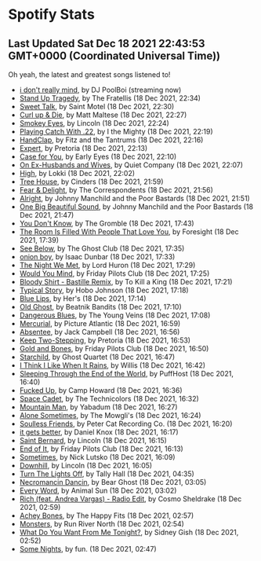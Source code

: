 
# Spotify Stats
## Last Updated Sat Dec 18 2021 22:43:53 GMT+0000 (Coordinated Universal Time))

Oh yeah, the latest and greatest songs listened to!

- [i don't really mind](https://www.last.fm/music/DJ+PoolBoi/_/i+don%27t+really+mind), by DJ PoolBoi (streaming now)
- [Stand Up Tragedy](https://www.last.fm/music/The+Fratellis/_/Stand+Up+Tragedy), by The Fratellis (18 Dec 2021, 22:34)
- [Sweet Talk](https://www.last.fm/music/Saint+Motel/_/Sweet+Talk), by Saint Motel (18 Dec 2021, 22:30)
- [Curl up & Die](https://www.last.fm/music/Matt+Maltese/_/Curl+up+&+Die), by Matt Maltese (18 Dec 2021, 22:27)
- [Smokey Eyes](https://www.last.fm/music/Lincoln/_/Smokey+Eyes), by Lincoln (18 Dec 2021, 22:24)
- [Playing Catch With .22](https://www.last.fm/music/I+the+Mighty/_/Playing+Catch+With+.22), by I the Mighty (18 Dec 2021, 22:19)
- [HandClap](https://www.last.fm/music/Fitz+and+the+Tantrums/_/HandClap), by Fitz and the Tantrums (18 Dec 2021, 22:16)
- [Expert](https://www.last.fm/music/Pretoria/_/Expert), by Pretoria (18 Dec 2021, 22:13)
- [Case for You](https://www.last.fm/music/Early+Eyes/_/Case+for+You), by Early Eyes (18 Dec 2021, 22:10)
- [On Ex-Husbands and Wives](https://www.last.fm/music/Quiet+Company/_/On+Ex-Husbands+and+Wives), by Quiet Company (18 Dec 2021, 22:07)
- [High](https://www.last.fm/music/Lokki/_/High), by Lokki (18 Dec 2021, 22:02)
- [Tree House](https://www.last.fm/music/Cinders/_/Tree+House), by Cinders (18 Dec 2021, 21:59)
- [Fear & Delight](https://www.last.fm/music/The+Correspondents/_/Fear+&+Delight), by The Correspondents (18 Dec 2021, 21:56)
- [Alright](https://www.last.fm/music/Johnny+Manchild+and+the+Poor+Bastards/_/Alright), by Johnny Manchild and the Poor Bastards (18 Dec 2021, 21:51)
- [One Big Beautiful Sound](https://www.last.fm/music/Johnny+Manchild+and+the+Poor+Bastards/_/One+Big+Beautiful+Sound), by Johnny Manchild and the Poor Bastards (18 Dec 2021, 21:47)
- [You Don't Know](https://www.last.fm/music/The+Gromble/_/You+Don%27t+Know), by The Gromble (18 Dec 2021, 17:43)
- [The Room Is Filled With People That Love You](https://www.last.fm/music/Foresight/_/The+Room+Is+Filled+With+People+That+Love+You), by Foresight (18 Dec 2021, 17:39)
- [See Below](https://www.last.fm/music/The+Ghost+Club/_/See+Below), by The Ghost Club (18 Dec 2021, 17:35)
- [onion boy](https://www.last.fm/music/Isaac+Dunbar/_/onion+boy), by Isaac Dunbar (18 Dec 2021, 17:33)
- [The Night We Met](https://www.last.fm/music/Lord+Huron/_/The+Night+We+Met), by Lord Huron (18 Dec 2021, 17:29)
- [Would You Mind](https://www.last.fm/music/Friday+Pilots+Club/_/Would+You+Mind), by Friday Pilots Club (18 Dec 2021, 17:25)
- [Bloody Shirt - Bastille Remix](https://www.last.fm/music/To+Kill+a+King/_/Bloody+Shirt+-+Bastille+Remix), by To Kill a King (18 Dec 2021, 17:21)
- [Typical Story](https://www.last.fm/music/Hobo+Johnson/_/Typical+Story), by Hobo Johnson (18 Dec 2021, 17:18)
- [Blue Lips](https://www.last.fm/music/Her%27s/_/Blue+Lips), by Her's (18 Dec 2021, 17:14)
- [Old Ghost](https://www.last.fm/music/Beatnik+Bandits/_/Old+Ghost), by Beatnik Bandits (18 Dec 2021, 17:10)
- [Dangerous Blues](https://www.last.fm/music/The+Young+Veins/_/Dangerous+Blues), by The Young Veins (18 Dec 2021, 17:08)
- [Mercurial](https://www.last.fm/music/Picture+Atlantic/_/Mercurial), by Picture Atlantic (18 Dec 2021, 16:59)
- [Absentee](https://www.last.fm/music/Jack+Campbell/_/Absentee), by Jack Campbell (18 Dec 2021, 16:56)
- [Keep Two-Stepping](https://www.last.fm/music/Pretoria/_/Keep+Two-Stepping), by Pretoria (18 Dec 2021, 16:53)
- [Gold and Bones](https://www.last.fm/music/Friday+Pilots+Club/_/Gold+and+Bones), by Friday Pilots Club (18 Dec 2021, 16:50)
- [Starchild](https://www.last.fm/music/Ghost+Quartet/_/Starchild), by Ghost Quartet (18 Dec 2021, 16:47)
- [I Think I Like When It Rains](https://www.last.fm/music/Willis/_/I+Think+I+Like+When+It+Rains), by Willis (18 Dec 2021, 16:42)
- [Sleeping Through the End of the World](https://www.last.fm/music/PuffHost/_/Sleeping+Through+the+End+of+the+World), by PuffHost (18 Dec 2021, 16:40)
- [Fucked Up](https://www.last.fm/music/Camp+Howard/_/Fucked+Up), by Camp Howard (18 Dec 2021, 16:36)
- [Space Cadet](https://www.last.fm/music/The+Technicolors/_/Space+Cadet), by The Technicolors (18 Dec 2021, 16:32)
- [Mountain Man](https://www.last.fm/music/Yabadum/_/Mountain+Man), by Yabadum (18 Dec 2021, 16:27)
- [Alone Sometimes](https://www.last.fm/music/The+Mowgli%27s/_/Alone+Sometimes), by The Mowgli's (18 Dec 2021, 16:24)
- [Soulless Friends](https://www.last.fm/music/Peter+Cat+Recording+Co./_/Soulless+Friends), by Peter Cat Recording Co. (18 Dec 2021, 16:20)
- [it gets better](https://www.last.fm/music/Daniel+Knox/_/it+gets+better), by Daniel Knox (18 Dec 2021, 16:17)
- [Saint Bernard](https://www.last.fm/music/Lincoln/_/Saint+Bernard), by Lincoln (18 Dec 2021, 16:15)
- [End of It](https://www.last.fm/music/Friday+Pilots+Club/_/End+of+It), by Friday Pilots Club (18 Dec 2021, 16:13)
- [Sometimes](https://www.last.fm/music/Nick+Lutsko/_/Sometimes), by Nick Lutsko (18 Dec 2021, 16:09)
- [Downhill](https://www.last.fm/music/Lincoln/_/Downhill), by Lincoln (18 Dec 2021, 16:05)
- [Turn The Lights Off](https://www.last.fm/music/Tally+Hall/_/Turn+The+Lights+Off), by Tally Hall (18 Dec 2021, 04:35)
- [Necromancin Dancin](https://www.last.fm/music/Bear+Ghost/_/Necromancin+Dancin), by Bear Ghost (18 Dec 2021, 03:05)
- [Every Word](https://www.last.fm/music/Animal+Sun/_/Every+Word), by Animal Sun (18 Dec 2021, 03:02)
- [Rich (feat. Andrea Vargas) - Radio Edit](https://www.last.fm/music/Cosmo+Sheldrake/_/Rich+(feat.+Andrea+Vargas)+-+Radio+Edit), by Cosmo Sheldrake (18 Dec 2021, 02:59)
- [Achey Bones](https://www.last.fm/music/The+Happy+Fits/_/Achey+Bones), by The Happy Fits (18 Dec 2021, 02:57)
- [Monsters](https://www.last.fm/music/Run+River+North/_/Monsters), by Run River North (18 Dec 2021, 02:54)
- [What Do You Want From Me Tonight?](https://www.last.fm/music/Sidney+Gish/_/What+Do+You+Want+From+Me+Tonight%3F), by Sidney Gish (18 Dec 2021, 02:52)
- [Some Nights](https://www.last.fm/music/fun./_/Some+Nights), by fun. (18 Dec 2021, 02:47)

